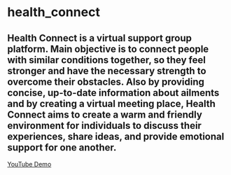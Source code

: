 # health_connect
## Health Connect is a virtual support group platform. Main objective is to connect people with similar conditions together, so they feel stronger and have the necessary strength to overcome their obstacles. Also by providing concise, up-to-date information about ailments and by creating a virtual meeting place, Health Connect aims to create a warm and friendly environment for individuals to discuss their experiences, share ideas, and provide emotional support for one another.

[YouTube Demo](https://youtu.be/Gjt9mYhv3Dk)